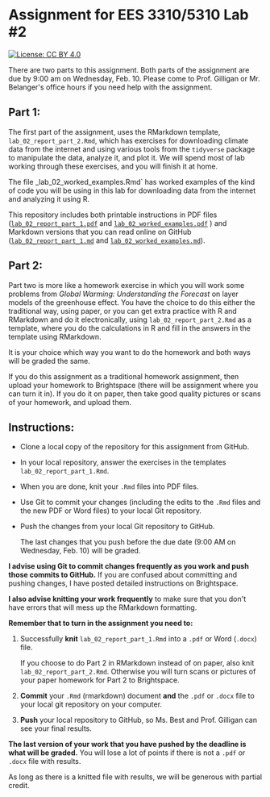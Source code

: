# Assignment for EES 3310/5310 Lab #2

[![License: CC BY 4.0](https://img.shields.io/badge/License-CC%20BY%204.0-lightgrey.svg)](https://creativecommons.org/licenses/by/4.0/)

There are two parts to this assignment. 
Both parts of the assignment are due by 9:00 am on Wednesday, Feb. 10. 
Please come to Prof. Gilligan or Mr. Belanger's office hours 
if you need help with the assignment.

## Part 1:

The first part of the assignment, uses the RMarkdown template, 
`lab_02_report_part_2.Rmd`, which has exercises
for downloading climate data from the internet and using various tools from the
`tidyverse` package to manipulate the data, analyze it, and plot it.
We will spend most of lab working through these exercises, and you will finish
it at home.

The file _lab_02_worked_examples.Rmd` has worked examples of the kind of code
you will be using in this lab for downloading data from the internet and 
analyzing it using R.

This repository includes both printable instructions in PDF files
([`lab_02_report_part_1.pdf`]('lab_02_report_part_1.pdf')
and 
[`lab_02_worked_examples.pdf`]('lab_02_worked_examples.pdf')
) 
and Markdown versions that you can read online on
GitHub ([`lab_02_report_part_1.md`](lab_02_report_part_1.md)
and 
[`lab_02_worked_examples.md`](lab_02_worked_examples.md)).

## Part 2:

Part two is more like a homework exercise in which you will work some problems 
from _Global Warming: Understanding the Forecast_ on layer models of the 
greenhouse effect. You have the choice to do this either the traditional way, 
using paper, or you can get extra practice with R and RMarkdown and do it
electronically, using `lab_02_report_part_2.Rmd` as a template, where you 
do the  calculations in R and fill in the answers in the template using 
RMarkdown.

It is your choice which way you want to do the homework and both ways will be
graded the same.

If you do this assignment as a traditional homework assignment, then upload
your homework to Brightspace (there will be assignment where you can turn it
in). If you do it on paper, then take good quality pictures or scans of your
homework, and upload them.

## Instructions:

* Clone a local copy of the repository for this assignment from GitHub.
* In your local repository, answer the exercises in the templates
  `lab_02_report_part_1.Rmd`.
* When you are done, knit your `.Rmd` files into PDF files.
* Use Git to commit your changes (including the edits to the `.Rmd` files
  and the new PDF or Word files) to your local Git repository.
* Push the changes from your local Git repository to GitHub.

  The last changes that you push before the due date (9:00 AM on Wednesday, 
  Feb. 10) will be 
  graded.

**I advise using Git to commit changes frequently as you work and push those 
commits to GitHub.** 
If you are confused about committing and pushing changes,
I have posted detailed instructions on Brightspace.

**I also advise knitting your work frequently** to make sure that you don't 
have errors that will mess up the RMarkdown formatting.

**Remember that to turn in the assignment you need to:**

1. Successfully **knit** `lab_02_report_part_1.Rmd` into a `.pdf` or 
   Word (`.docx`) file. 
   
     If you choose to do Part 2 in RMarkdown instead 
     of on paper, also knit `lab_02_report_part_2.Rmd`. 
     Otherwise you will turn scans or pictures of your paper homework for 
     Part 2 to Brightspace.
2. **Commit** your `.Rmd` (rmarkdown) document **and** the `.pdf` or `.docx` 
   file to your local git repository on your computer.
3. **Push** your local repository to GitHub, so Ms. Best and Prof. Gilligan 
   can see your final results.

**The last version of your work that you have pushed by the deadline is what will be graded.**
You will lose a lot of points if there is not a `.pdf` or `.docx` file with 
results.

As long as there is a knitted file with results, we will be generous with 
partial credit.
